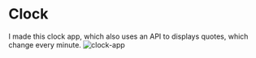# Clock

I made this clock app, which also uses an API to displays quotes, which change every minute. 
![clock-app](https://user-images.githubusercontent.com/91342885/155084760-b2537945-9fe8-4674-927a-f3ba66ec5c4b.png)
